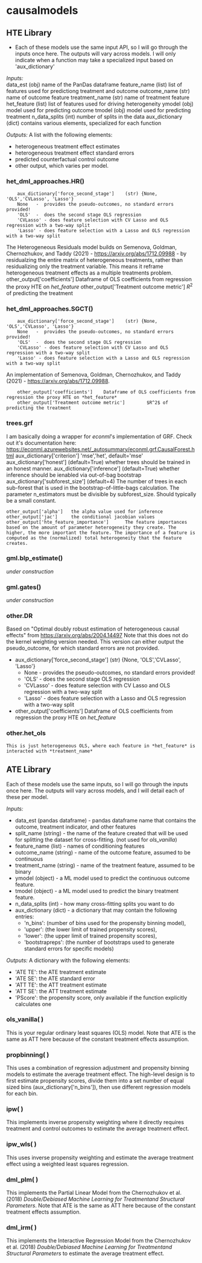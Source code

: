 # causalmodels

## HTE Library
* Each of these models use the same input API, so I will go through the inputs once here. The outputs will vary across models. I will only indicate when a function may take a specialized input based on 'aux_dictionary'

*Inputs:*     
    data_est        (obj) name of the PanDas dataframe 
    feature_name    (list) list of features used for predictiong treatment and outcome
    outcome_name    (str) name of outcome feature
    treatment_name  (str) name of treatment feature
    het_feature     (list) list of features used for driving heterogeneity
    ymodel          (obj) model used for predicting outcome
    tmodel          (obj) model used for predicting treatment
    n_data_splits   (int) number of splits in the data
    aux_dictionary  (dict) contains various elements, specialized for each function

*Outputs:*
A list with the following elements:
- heterogeneous treatment effect estimates
- heterogeneous treatment effect standard errors
- predicted counterfactual control outcome
- other output, which varies per model.


    
### het_dml_approaches.HR()
        aux_dictionary['force_second_stage']    (str) {None, 'OLS','CVLasso', 'Lasso'}
        None   -  provides the pseudo-outcomes, no standard errors provided!
        'OLS'  -  does the second stage OLS regression 
        'CVLasso' - does feature selection with CV Lasso and OLS regression with a two-way split
        'Lasso' - does feature selection with a Lasso and OLS regression with a two-way split
The Heterogeneous Residuals model builds on Semenova, Goldman, Chernozhukov, and Taddy (2021) - https://arxiv.org/abs/1712.09988 - by residualzing the entire matrix of heterogeneous treatments, rather than residualizing only the treatment variable. This means it reframe heterogeneous treatment effects as a multiple treatments problem.
        other_output['coefficients']	Dataframe of OLS coefficients from regression the proxy HTE on *het_feature*
        other_output['Treatment outcome metric']		$R^2$ of predicting the treatment

### het_dml_approaches.SGCT()
        aux_dictionary['force_second_stage']    (str) {None, 'OLS','CVLasso', 'Lasso'}
        None   -  provides the pseudo-outcomes, no standard errors provided!
        'OLS'  -  does the second stage OLS regression 
        'CVLasso' - does feature selection with CV Lasso and OLS regression with a two-way split
        'Lasso' - does feature selection with a Lasso and OLS regression with a two-way split
An implementation of Semenova, Goldman, Chernozhukov, and Taddy (2021) - https://arxiv.org/abs/1712.09988. 

        other_output['coefficients']	Dataframe of OLS coefficients from regression the proxy HTE on *het_feature*
        other_output['Treatment outcome metric']		$R^2$ of predicting the treatment
    
### trees.grf
I am basically doing a wrapper for _econml_'s implementation of GRF.
Check out it's documentation here: https://econml.azurewebsites.net/_autosummary/econml.grf.CausalForest.html
        aux_dictionary['criterion']       'mse','het', default='mse'
        aux_dictionary['honest']           (default=True) whether trees should be trained in an honest manner.
        aux_dictionary['inference']        (default=True) whether inference should be ienabled via out-of-bag bootstrap
        aux_dictionary['subforest_size']   (default=4) The number of trees in each sub-forest that is used in the bootstrap-of-little-bags calculation. The parameter n_estimators must be divisible by subforest_size. Should typically be a small constant. 	

    other_output['alpha']	the alpha value used for inference
    other_output['jac']		the conditional jacobian values
    other_output['hte_feature_importance']		The feature importances based on the amount of parameter heterogeneity they create. The higher, the more important the feature. The importance of a feature is computed as the (normalized) total heterogeneity that the feature creates. 



### gml.blp_estimate()
_under construction_    
### gml.gates()
_under construction_    

### other.DR
Based on "Optimal doubly robust estimation of heterogeneous causal effects" from https://arxiv.org/abs/2004.14497 Note that this does not do the kernel weighting version needed. This version can either output the pseudo_outcome, for which standard errors are not provided.

* aux_dictionary['force_second_stage']    (str) {None, 'OLS','CVLasso', 'Lasso'}
	- None   -  provides the pseudo-outcomes, no standard errors provided!
	- 'OLS'  -  does the second stage OLS regression 
	- 'CVLasso' - does feature selection with CV Lasso and OLS regression with a two-way split
	- 'Lasso' - does feature selection with a Lasso and OLS regression with a two-way split
* other_output['coefficients']		 Dataframe of OLS coefficients from regression the proxy HTE on *het_feature*

### other.het_ols
	This is just heterogeneous OLS, where each feature in *het_feature* is interacted with *treatment_name*
	

## ATE Library
Each of these models use the same inputs, so I will go through the inputs once here. The outputs will vary across models, and I will detail each of these per model.

*Inputs:*              
* data_est (pandas dataframe) - pandas dataframe name that contains the outcome, treatment indicator, and other features
* split_name (string) - the name of the feature created that will be used for splitting the dataset for cross-fitting. (not used for *ols_vanilla*)
* feature_name (list) - names of conditioning features
* outcome_name (string) - name of the outcome feature, assumed to be continuous
* treatment_name (string) - name of the treatment feature, assumed to be binary
* ymodel (object) - a ML model used to predict the continuous outcome feature. 
* tmodel (object) - a ML model used to predict the binary treatment feature. 
* n_data_splits (int) - how many cross-fitting splits you want to do
* aux_dictionary (dict) - a dictionary that may contain the following entries: 
  * 'n_bins': (number of bins used for the propensity binning model),
  * 'upper': (the lower limit of trained propensity scores),
  * 'lower': (the upper limit of trained propensity scores),
  * 'bootstrapreps': (the number of bootstraps used to generate standard errors for specific models)

*Outputs:*
A dictionary with the following elements:
* 'ATE TE': the ATE treatment estimate
* 'ATE SE': the ATE standard error
* 'ATT TE': the ATT treatment estimate
* 'ATT SE': the ATT treatment estimate
* 'PScore': the propensity score, only available if the function explicitly calculates one

### ols_vanilla( ) 
This is your regular ordinary least squares (OLS) model. Note that ATE is the same as ATT here because of the constant treatment effects assumption.

### propbinning( )
This uses a combination of regression adjustment and propensity binning models to estimate the average treatment effect. The high-level design is to first estimate propensity scores, divide them into a set number of equal sized bins (aux_dictionary['n_bins']), then use different regression models for each bin. 


### ipw( )
This implements inverse propensity weighting where it directly requires treatment and control outcomes to estimate the average treatment effect. 
               

### ipw_wls( ) 
This uses inverse propensity weighting and estimate the average treatment effect using a weighted least squares regression. 

                              
### dml_plm( ) 
This implements the Partial Linear Model from the Chernozhukov et al. (2018) _Double/Debiased Machine Learning for Treatmentand Structural Parameters_. Note that ATE is the same as ATT here because of the constant treatment effects assumption.


### dml_irm( ) 
This implements the Interactive Regression Model from the Chernozhukov et al. (2018) _Double/Debiased Machine Learning for Treatmentand Structural Parameters_ to estimate the average treatment effect.

               